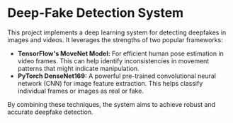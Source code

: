 # Deep-Fake Detection System

This project implements a deep learning system for detecting deepfakes in images and videos. It leverages the strengths of two popular frameworks:

- **TensorFlow's MoveNet Model:** For efficient human pose estimation in video frames. This can help identify inconsistencies in movement patterns that might indicate manipulation.
- **PyTorch DenseNet169:** A powerful pre-trained convolutional neural network (CNN) for image feature extraction. This helps classify individual frames or images as real or fake.

By combining these techniques, the system aims to achieve robust and accurate deepfake detection.
